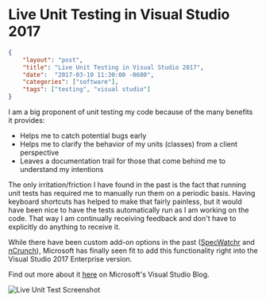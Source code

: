 # Live Unit Testing in Visual Studio 2017

```json
{
	"layout": "post",
	"title": "Live Unit Testing in Visual Studio 2017",
	"date":  "2017-03-10 11:30:00 -0600",
	"categories": ["software"],
	"tags": ["testing", "visual studio"]
}
```

I am a big proponent of unit testing my code because of the many benefits it provides:

* Helps me to catch potential bugs early
* Helps me to clarify the behavior of my units (classes) from a client perspective
* Leaves a documentation trail for those that come behind me to understand my intentions

The only irritation/friction I have found in the past is the fact that running unit tests has required me to manually run them on a periodic basis.  Having keyboard shortcuts has helped to make that fairly painless, but it would have been nice to have the tests automatically run as I am working on the code.  That way I am continually receiving feedback and don't have to explicitly do anything to receive it.

While there have been custom add-on options in the past ([SpecWatchr](https://github.com/amirrajan/SpecWatchr) and [nCrunch](http://www.ncrunch.net/)), Microsoft has finally seen fit to add this functionality right into the Visual Studio 2017 Enterprise version.

Find out more about it [here](https://blogs.msdn.microsoft.com/visualstudio/2017/03/09/live-unit-testing-in-visual-studio-2017-enterprise/) on Microsoft's Visual Studio Blog.

![Live Unit Test Screenshot](https://cloud.githubusercontent.com/assets/177508/23807073/e6a6a618-0589-11e7-851e-8a96c230c9ec.png)